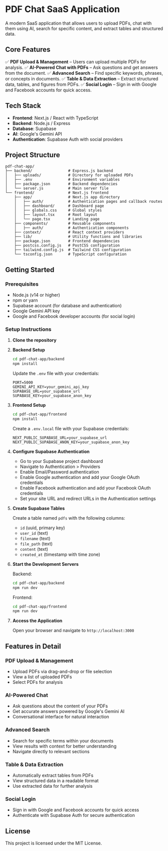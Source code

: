# PDF Chat SaaS Application

A modern SaaS application that allows users to upload PDFs, chat with them using AI, search for specific content, and extract tables and structured data.

## Core Features

✅ **PDF Upload & Management** – Users can upload multiple PDFs for analysis.
✅ **AI-Powered Chat with PDFs** – Ask questions and get answers from the document.
✅ **Advanced Search** – Find specific keywords, phrases, or concepts in documents.
✅ **Table & Data Extraction** – Extract structured data, tables, and figures from PDFs.
✅ **Social Login** – Sign in with Google and Facebook accounts for quick access.

## Tech Stack

- **Frontend**: Next.js / React with TypeScript
- **Backend**: Node.js / Express
- **Database**: Supabase
- **AI**: Google's Gemini API
- **Authentication**: Supabase Auth with social providers

## Project Structure

```
pdf-chat-app/
├── backend/                # Express.js backend
│   ├── uploads/            # Directory for uploaded PDFs
│   ├── .env                # Environment variables
│   ├── package.json        # Backend dependencies
│   └── server.js           # Main server file
└── frontend/               # Next.js frontend
    ├── app/                # Next.js app directory
    │   ├── auth/           # Authentication pages and callback routes
    │   ├── dashboard/      # Dashboard page
    │   ├── globals.css     # Global styles
    │   ├── layout.tsx      # Root layout
    │   └── page.tsx        # Landing page
    ├── components/         # Reusable components
    │   ├── auth/           # Authentication components
    ├── context/            # React context providers
    ├── lib/                # Utility functions and libraries
    ├── package.json        # Frontend dependencies
    ├── postcss.config.js   # PostCSS configuration
    ├── tailwind.config.js  # Tailwind CSS configuration
    └── tsconfig.json       # TypeScript configuration
```

## Getting Started

### Prerequisites

- Node.js (v14 or higher)
- npm or yarn
- Supabase account (for database and authentication)
- Google Gemini API key
- Google and Facebook developer accounts (for social login)

### Setup Instructions

1. **Clone the repository**

2. **Backend Setup**

   ```bash
   cd pdf-chat-app/backend
   npm install
   ```

   Update the `.env` file with your credentials:
   ```
   PORT=5000
   GEMINI_API_KEY=your_gemini_api_key
   SUPABASE_URL=your_supabase_url
   SUPABASE_KEY=your_supabase_anon_key
   ```

3. **Frontend Setup**

   ```bash
   cd pdf-chat-app/frontend
   npm install
   ```

   Create a `.env.local` file with your Supabase credentials:
   ```
   NEXT_PUBLIC_SUPABASE_URL=your_supabase_url
   NEXT_PUBLIC_SUPABASE_ANON_KEY=your_supabase_anon_key
   ```

4. **Configure Supabase Authentication**

   - Go to your Supabase project dashboard
   - Navigate to Authentication > Providers
   - Enable Email/Password authentication
   - Enable Google authentication and add your Google OAuth credentials
   - Enable Facebook authentication and add your Facebook OAuth credentials
   - Set your site URL and redirect URLs in the Authentication settings

5. **Create Supabase Tables**

   Create a table named `pdfs` with the following columns:
   - `id` (uuid, primary key)
   - `user_id` (text)
   - `filename` (text)
   - `file_path` (text)
   - `content` (text)
   - `created_at` (timestamp with time zone)

6. **Start the Development Servers**

   Backend:
   ```bash
   cd pdf-chat-app/backend
   npm run dev
   ```

   Frontend:
   ```bash
   cd pdf-chat-app/frontend
   npm run dev
   ```

7. **Access the Application**

   Open your browser and navigate to `http://localhost:3000`

## Features in Detail

### PDF Upload & Management
- Upload PDFs via drag-and-drop or file selection
- View a list of uploaded PDFs
- Select PDFs for analysis

### AI-Powered Chat
- Ask questions about the content of your PDFs
- Get accurate answers powered by Google's Gemini AI
- Conversational interface for natural interaction

### Advanced Search
- Search for specific terms within your documents
- View results with context for better understanding
- Navigate directly to relevant sections

### Table & Data Extraction
- Automatically extract tables from PDFs
- View structured data in a readable format
- Use extracted data for further analysis

### Social Login
- Sign in with Google and Facebook accounts for quick access
- Authenticate with Supabase Auth for secure authentication

## License

This project is licensed under the MIT License.

